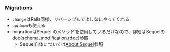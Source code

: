 ### Migrations

* `change`はRails同様、リバーシブルでよしなにやってくれる
* `up`/`down`も使える
* migrationはSequel のメソッドを使用しているだけなので、詳細はSequelのdoc([schema_modification.rdoc](http://sequel.jeremyevans.net/rdoc/files/doc/schema_modification_rdoc.html))参照
  * Sequel自体については[About Sequel](https://y-yagi.github.io/presen_sequel/)参照
